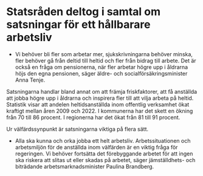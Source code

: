 # Statsråden deltog i samtal om satsningar för ett hållbarare arbetsliv

- Vi behöver bli fler som arbetar mer, sjukskrivningarna behöver minska, fler behöver gå från deltid till heltid och fler från bidrag till arbete. Det är också en fråga om pensionerna, när fler arbetar högre upp i åldrarna höjs den egna pensionen, säger äldre- och socialförsäkringsminister Anna Tenje.

Satsningarna handlar bland annat om att främja friskfaktorer, att få anställda att jobba högre upp i åldrarna och inspirera fler till att vilja arbeta på heltid. Statistik visar att andelen heltidsanställda inom offentlig verksamhet ökat kraftigt mellan åren 2009 och 2022. I kommunerna har det skett en ökning från 70 till 86 procent. I regionerna har det ökat från 81 till 91 procent.

Ur välfärdssynpunkt är satsningarna viktiga på flera sätt.

- Alla ska kunna och orka jobba ett helt arbetsliv. Arbetssituationen och arbetsmiljön för de anställda inom välfärden är en viktig fråga för regeringen. Vi behöver fortsätta det förebyggande arbetet för att ingen ska riskera att slitas ut eller skadas på arbetet, säger jämställdhets- och biträdande arbetsmarknadsminister Paulina Brandberg.
